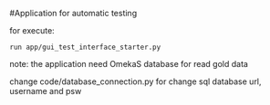 #Application for automatic testing

for execute:
    
    run app/gui_test_interface_starter.py

note:
the application need OmekaS database for read gold data

change code/database_connection.py for change sql database url, username and psw